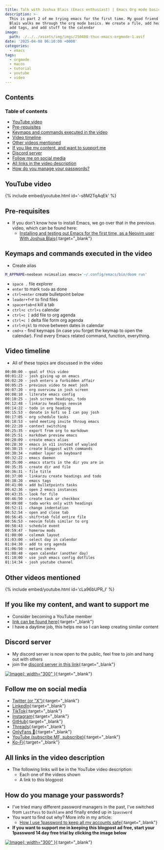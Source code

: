 ```yaml
---
title: Talk with Joshua Blais (Emacs enthusiast) | Emacs Org mode basics part 1
description: >-
  This is part 2 of me trying emacs for the first time. My good friend Joshua
  Blais walks me through the org mode basics. We create a file, add headings,
  add tags, and add stuff to the calendar
image:
  path: ./../../assets/img/imgs/250408-thux-emacs-orgmode-1.avif
date: '2025-04-08 06:10:00 +0000'
categories:
  - emacs
tags:
  - orgmode
  - macos
  - tutorial
  - youtube
  - video
---
```

## Contents

### Table of contents

<!-- toc -->

- [YouTube video](#youtube-video)
- [Pre-requisites](#pre-requisites)
- [Keymaps and commands executed in the video](#keymaps-and-commands-executed-in-the-video)
- [Video timeline](#video-timeline)
- [Other videos mentioned](#other-videos-mentioned)
- [If you like my content, and want to support me](#if-you-like-my-content-and-want-to-support-me)
- [Discord server](#discord-server)
- [Follow me on social media](#follow-me-on-social-media)
- [All links in the video description](#all-links-in-the-video-description)
- [How do you manage your passwords?](#how-do-you-manage-your-passwords)

<!-- tocstop -->

## YouTube video

{% include embed/youtube.html id='-s8M2TqAqEk' %}

## Pre-requisites

- If you don't know how to install Emacs, we go over that in the previous video,
  which can be found here:
  - [Installing and testing out Emacs for the first time, as a Neovim user With Joshua Blais](https://youtu.be/cLa96bUPR_I){:target="\_blank"}

## Keymaps and commands executed in the video

- Create alias

```bash
M_APPNAME=neobean nvimsalias emacs='~/.config/emacs/bin/doom run'
```

- `space .` file explorer
- `enter` to mark `todo` as done
- `ctrl+enter` create bulletpoint below
- `leader+f+F` to find files
- `space+tab+d` kill a tab
- `ctrl+c ctrl+s` calendar
- `ctrl+c [` add file to org agenda
- `ctrl+c ]` delta file form org agenda
- `ctrl+hjkl` to move between dates in calendar
- `cmd+x` - find keymaps (in case you forget the keymap to open the calendar).
  Find every Emacs related command, function, everything.

## Video timeline

- All of these topics are discussed in the video

```txt
00:00:00 - goal of this video
00:01:22 - josh giving up on emacs
00:02:20 - josh enters a forbidden affair
00:05:25 - previous video to meet josh
00:07:20 - org overview in josh screen
00:08:10 - literate emacs config
00:10:25 - josh screen headings, todo
00:12:48 - linkarzu headings neovim
00:14:22 - todo in org heading
00:15:53 - donate in kofi so I can pay josh
00:17:05 - org schedule tasks
00:18:53 - send meeting invite throug emacs
00:22:20 - context switching
00:25:35 - export from org to markdown
00:25:51 - markdown preview emacs
00:28:09 - create emacs alias
00:28:30 - emacs in x11 instead of wayland
00:30:15 - create blogpost with commands
00:30:34 - number layer on keyboard
00:32:22 - emacs daemon
00:35:00 - emacs starts in the dir you are in
00:35:35 - create dir and file
00:36:31 - file title
00:37:00 - linkarzu create headings and todo
00:38:20 - emacs tags
00:41:00 - add bulletpoints tasks
00:42:36 - open 2 emacs instances
00:43:35 - look for file
00:46:50 - create task or checkbox
00:49:08 - todo works only with headings
00:52:11 - change indentation
00:52:54 - open and close tab
00:56:45 - shift+tab fold entire file
00:56:53 - neovim folds similar to org
00:58:43 - schedule event
00:59:47 - homerow mods
01:00:00 - colemak layout
01:03:00 - select day in calendar
01:04:30 - add to org agenda
01:06:50 - meta+x cmd+x
01:08:48 - open calendar (another day)
01:10:00 - use josh emacs config dotfiles
01:14:34 - josh youtube channel
```

## Other videos mentioned

{% include embed/youtube.html id='cLa96bUPR_I' %}

## If you like my content, and want to support me

- Consider becoming a YouTube member
- [link can be found here](https://www.youtube.com/channel/UCrSIvbFncPSlK6AdwE2QboA/join){:target="\_blank"}
- I have a daytime job, this helps me so I can keep creating similar content

## Discord server

- My discord server is now open to the public, feel free to join and hang out
  with others
- join the
  [discord server in this link](https://discord.gg/NgqMgwwtMH){:target="\_blank"}

[![Image](./../../assets/img/imgs/250210-discord-free.avif){: width="300" }](https://discord.gg/NgqMgwwtMH){:target="\_blank"}

## Follow me on social media

- [Twitter (or "X")](https://x.com/link_arzu){:target="\_blank"}
- [LinkedIn](https://www.linkedin.com/in/christianarzu){:target="\_blank"}
- [TikTok](https://www.tiktok.com/@linkarzu){:target="\_blank"}
- [Instagram](https://www.instagram.com/link_arzu){:target="\_blank"}
- [GitHub](https://github.com/linkarzu){:target="\_blank"}
- [Threads](https://www.threads.net/@link_arzu){:target="\_blank"}
- [OnlyFans 🍆](https://linkarzu.com/assets/img/imgs/250126-whyugae.avif){:target="\_blank"}
- [YouTube (subscribe MF, subscribe)](https://www.youtube.com/@linkarzu){:target="\_blank"}
- [Ko-Fi](https://ko-fi.com/linkarzu/goal?g=6){:target="\_blank"}

## All links in the video description

- The following links will be in the YouTube video description:
  - Each one of the videos shown
  - A link to this blogpost

## How do you manage your passwords?

- I've tried many different password managers in the past, I've switched from
  `LastPass` to `Dashlane` and finally ended up in `1password`
- You want to find out why? More info in my article:
  - [How I use 1password to keep all my accounts safe](https://linkarzu.com/posts/1password/1password/){:target="\_blank"}
- **If you want to support me in keeping this blogpost ad free, start your
  1password 14 day free trial by clicking the image below**

[![Image](../../assets/img/imgs/250124-1password-banner.avif){: width="300" }](https://www.dpbolvw.net/click-101327218-15734885){:target="\_blank"}

